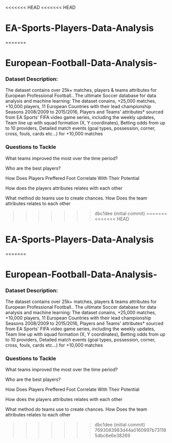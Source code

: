 <<<<<<< HEAD
<<<<<<< HEAD
# EA-Sports-Players-Data-Analysis
=======
# European-Football-Data-Analysis-
### Dataset Description: 
The dataset contains over 25k+ matches, players & teams attributes for European Professional Football.. The ultimate Soccer database for data analysis and machine learning: The dataset conains, +25,000 matches, +10,000 players, 11 European Countries with their lead championship Seasons 2008/2009 to 2015/2016, Players and Teams' attributes* sourced from EA Sports' FIFA video game series, including the weekly updates, Team line up with squad formation (X, Y coordinates), Betting odds from up to 10 providers, Detailed match events (goal types, possession, corner, cross, fouls, cards etc...) for +10,000 matches

### Questions to Tackle

What teams improved the most over the time period?

Who are the best players?

How Does Players Preffered Foot Correlate With Their Potential

How does the players attributes relates with each other

What method do teams use to create chances. How Does the team attributes relates to each other
>>>>>>> dbc1dee (initial commit)
=======
<<<<<<< HEAD
# EA-Sports-Players-Data-Analysis
=======
# European-Football-Data-Analysis-
### Dataset Description: 
The dataset contains over 25k+ matches, players & teams attributes for European Professional Football.. The ultimate Soccer database for data analysis and machine learning: The dataset conains, +25,000 matches, +10,000 players, 11 European Countries with their lead championship Seasons 2008/2009 to 2015/2016, Players and Teams' attributes* sourced from EA Sports' FIFA video game series, including the weekly updates, Team line up with squad formation (X, Y coordinates), Betting odds from up to 10 providers, Detailed match events (goal types, possession, corner, cross, fouls, cards etc...) for +10,000 matches

### Questions to Tackle

What teams improved the most over the time period?

Who are the best players?

How Does Players Preffered Foot Correlate With Their Potential

How does the players attributes relates with each other

What method do teams use to create chances. How Does the team attributes relates to each other
>>>>>>> dbc1dee (initial commit)
>>>>>>> 7693083983d44a0160997b731185dbc6e6e38269

